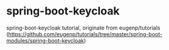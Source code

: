 # spring-boot-keycloak
spring-boot-keycloak tutorial, originate from eugenp/tutorials
(https://github.com/eugenp/tutorials/tree/master/spring-boot-modules/spring-boot-keycloak)
